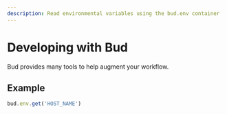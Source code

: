 ```yaml
---
description: Read environmental variables using the bud.env container
---
```


# Developing with Bud

Bud provides many tools to help augment your workflow.

## Example

```js
bud.env.get('HOST_NAME')
```
